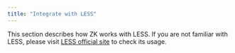 ```yaml
---
title: "Integrate with LESS"
---
```


This section describes how ZK works with LESS. If you are not familiar
with LESS, please visit [LESS official site](http://lesscss.org/) to
check its usage.
